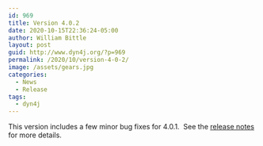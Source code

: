 ```yaml
---
id: 969
title: Version 4.0.2
date: 2020-10-15T22:36:24-05:00
author: William Bittle
layout: post
guid: http://www.dyn4j.org/?p=969
permalink: /2020/10/version-4-0-2/
image: /assets/gears.jpg
categories:
  - News
  - Release
tags:
  - dyn4j
---
```

This version includes a few minor bug fixes for 4.0.1.  See the <a onclick="javascript:pageTracker._trackPageview('/outgoing/github.com/dyn4j/dyn4j/blob/master/RELEASE-NOTES.md');"  href="https://github.com/dyn4j/dyn4j/blob/master/RELEASE-NOTES.md">release notes</a> for more details.